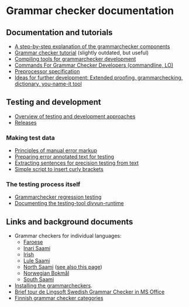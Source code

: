 # Grammar checker documentation

## Documentation and tutorials

- [A step-by-step explanation of the grammarchecker components](https://github.com/divvun/libdivvun/blob/master/README.org)
- [Grammar checker tutorial](GrammarcheckerTutorial.html) (slightly outdated, but useful)
- [Compiling tools for grammarchecker development](GrammarcheckerCompilation.html)
- [Commands For Grammar Checker Developers (commandline, LO)](../../tools/CommandsForGrammarCheckerDevelopers.html)
- [Preprocessor specification](PreprocessorSpecification.html)
- [Ideas for further development: Extended proofing, grammarchecking, dictionary, you-name-it tool](extendedproofingtool.md)

## Testing and development

- [Overview of testing and development approaches](grammarchecker-testing-overview.md)
- [Releases](Releases.md)

### Making test data

- [Principles of manual error markup](../spelling/testerror-markup.html)
- [Preparing error annotated text for testing](preparing-annotated-text.md)
- [Extracting sentences for precision testing from text](extracting-precision-sentences.md)
- [Simple script to insert curly brackets](curly-bracket.md)

### The testing process itself

- [Grammarchecker regression testing](grammarchecker_testing.html)
- [Documenting the testing-tool divvun-runtime](divvun-runtime.html)

## Links and background documents

- Grammar checkers for individual languages:
    - [Faroese](https://giellalt.github.io/lang-fao/gramcheck/)
    - [Inari Saami](https://giellalt.github.io/lang-smn/gramcheck/)
    - [Irish](https://giellalt.github.io/lang-gle/gramcheck/) 
    - [Lule Saami](https://giellalt.github.io/lang-smj/gramcheck/)
    - [North Saami](https://giellalt.github.io/lang-sme/gramcheck/) ([see also this page](NortSaamiGrammarchecker.html))
    - [Norwegian Bokmål](https://giellalt.github.io/lang-nob/gramcheck/)
    - [South Saami](https://giellalt.github.io/lang-sma/gramcheck/)
- [Installing the grammarcheckers](https://divvun.no/korrektur/gramcheck.html).
- [Brief tour de Lingsoft Swedish Grammar Checker in MS Office](LingsoftGrammarChecker.html)
- [Finnish grammar checker categories](LSFinnishGrammarCheckerCategories.html)
